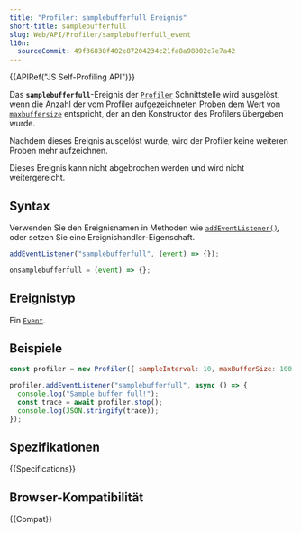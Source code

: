 ```yaml
---
title: "Profiler: samplebufferfull Ereignis"
short-title: samplebufferfull
slug: Web/API/Profiler/samplebufferfull_event
l10n:
  sourceCommit: 49f36838f402e87204234c21fa8a98002c7e7a42
---
```


{{APIRef("JS Self-Profiling API")}}

Das **`samplebufferfull`**-Ereignis der [`Profiler`](/de/docs/Web/API/Profiler) Schnittstelle wird ausgelöst, wenn die Anzahl der vom Profiler aufgezeichneten Proben dem Wert von [`maxbuffersize`](/de/docs/Web/API/Profiler/Profiler#maxbuffersize) entspricht, der an den Konstruktor des Profilers übergeben wurde.

Nachdem dieses Ereignis ausgelöst wurde, wird der Profiler keine weiteren Proben mehr aufzeichnen.

Dieses Ereignis kann nicht abgebrochen werden und wird nicht weitergereicht.

## Syntax

Verwenden Sie den Ereignisnamen in Methoden wie [`addEventListener()`](/de/docs/Web/API/EventTarget/addEventListener), oder setzen Sie eine Ereignishandler-Eigenschaft.

```js
addEventListener("samplebufferfull", (event) => {});

onsamplebufferfull = (event) => {};
```

## Ereignistyp

Ein [`Event`](/de/docs/Web/API/Event).

## Beispiele

```js
const profiler = new Profiler({ sampleInterval: 10, maxBufferSize: 100 });

profiler.addEventListener("samplebufferfull", async () => {
  console.log("Sample buffer full!");
  const trace = await profiler.stop();
  console.log(JSON.stringify(trace));
});
```

## Spezifikationen

{{Specifications}}

## Browser-Kompatibilität

{{Compat}}
